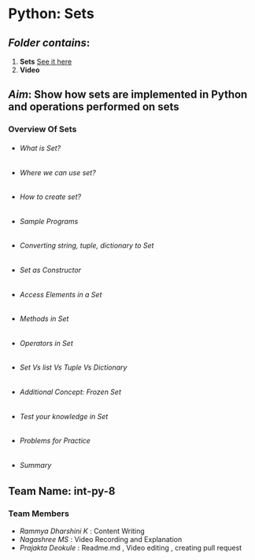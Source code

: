 # Python: Sets
## *Folder contains*:
1. **Sets** [See it here](https://github.com/Prajakta456/Intern-Work/blob/Adding-sets.md/int-py-8/sets.md)
2. **Video**

## *Aim*: Show how sets are implemented in Python and operations performed on sets
### Overview Of Sets
* ###### What is Set?
* ###### Where we can use set?  
* ###### How to create set?
* ###### Sample Programs
* ###### Converting string, tuple, dictionary to Set
* ###### Set as Constructor
* ###### Access Elements in a Set
* ###### Methods in Set
* ###### Operators in Set
* ###### Set Vs list Vs Tuple Vs Dictionary
* ###### Additional Concept: Frozen Set
* ###### Test your knowledge in Set
* ###### Problems for Practice
* ###### Summary

## **Team Name**: int-py-8

### Team Members
* *Rammya Dharshini K*   :   Content Writing
* *Nagashree MS*   :   Video Recording and Explanation
* *Prajakta Deokule*   :   Readme.md , Video editing , creating pull request








